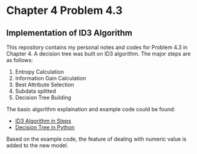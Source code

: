 # Chapter 4 Problem 4.3 
## Implementation of ID3 Algorithm

This repository contains my personal notes and codes for Problem 4.3 in Chapter 4. A decision tree was built on ID3 algorithm. 
The major steps are as follows:

1. Entropy Calculation
2. Information Gain Calculation
3. Best Attribute Selection
4. Subdata splitted
5. Decision Tree Building

The basic algorithm explaination and example code could be found:
- [ID3 Algorithm in Steps](https://machinelearningforbeginners.wordpress.com/2017/11/23/id3-algorithm-implementation-in-python/)
- [Decision Tree in Python](https://www.python-course.eu/Decision_Trees.php)

Based on the example code, the feature of dealing with numeric value is added to the new model.
